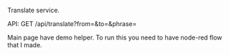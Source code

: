Translate service.

API: 
GET /api/translate?from=<srcLang>&to=<dstLang>&phrase=<prase to translate>

Main page have demo helper.
To run this you need to have node-red flow that I made.